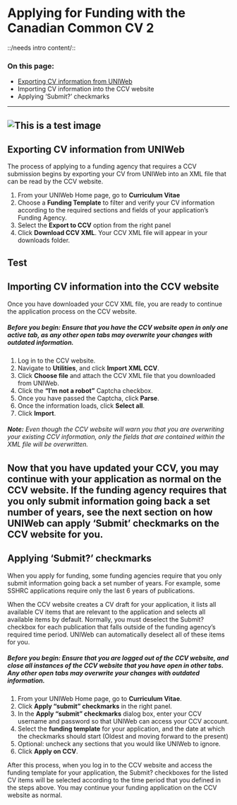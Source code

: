 # Applying for Funding with the Canadian Common CV 2
 ::/needs intro content/::

### On this page:
- [Exporting CV information from UNIWeb][1]
- Importing CV information into the CCV website
- Applying ‘Submit?’ checkmarks
---- 
![This is a test image][image-1]
---- 
## Exporting CV information from UNIWeb
The process of applying to a funding agency that requires a CCV submission begins by exporting your CV from UNIWeb into an XML file that can be read by the CCV website. 

1. From your UNIWeb Home page, go to **Curriculum Vitae**
2. Choose a **Funding Template** to filter and verify your CV information according to the required sections and fields of your application’s Funding Agency.
3. Select the **Export to CCV** option from the right panel
4. Click **Download CCV XML**. Your CCV XML file will appear in your downloads folder.

Test
---- 
## Importing CV information into the CCV website
Once you have downloaded your CCV XML file, you are ready to continue the application process on the CCV website.

##### **Before you begin:** Ensure that you have the CCV website open in only one active tab, as any other open tabs may overwrite your changes with outdated information.

1. Log in to the CCV website.
2. Navigate to **Utilities**, and click **Import XML CCV**. 
3. Click **Choose file** and attach the CCV XML file that you downloaded from UNIWeb.
4. Click the **“I’m not a robot”** Captcha checkbox.
5. Once you have passed the Captcha, click **Parse**.
6. Once the information loads, click **Select all**.
7. Click **Import**.

###### **Note:** Even though the CCV website will warn you that you are overwriting your existing CCV information, only the fields that are contained within the XML file will be overwritten.

Now that you have updated your CCV, you may continue with your application as normal on the CCV website. If the funding agency requires that you only submit information going back a set number of years, see the next section on how UNIWeb can apply ‘Submit’ checkmarks on the CCV website for you. 
---- 
## Applying ‘Submit?’ checkmarks
When you apply for funding, some funding agencies require that you only submit information going back a set number of years. For example, some SSHRC applications require only the last 6 years of publications. 

When the CCV website creates a CV draft for your application, it lists all available CV items that are relevant to the application and selects all available items by default. Normally, you must deselect the Submit? checkbox for each publication that falls outside of the funding agency’s required time period. UNIWeb can automatically deselect all of these items for you.

##### **Before you begin:** Ensure that you are logged out of the CCV website, and close all instances of the CCV website that you have open in other tabs. Any other open tabs may overwrite your changes with outdated information.

1. From your UNIWeb Home page, go to **Curriculum Vitae**.
2. Click **Apply “submit” checkmarks** in the right panel.
3. In the **Apply “submit” checkmarks** dialog box, enter your CCV username and password so that UNIWeb can access your CCV account.
4. Select the **funding template** for your application, and the date at which the checkmarks should start (Oldest and moving forward to the present)
5. Optional: uncheck any sections that you would like UNIWeb to ignore.
6. Click **Apply on CCV**.

After this process, when you log in to the CCV website and access the funding template for your application, the Submit? checkboxes for the listed CV items will be selected according to the time period that you defined in the steps above. You may continue your funding application on the CCV website as normal.

[1]:	##exporting-cv-information-from-uniweb

[image-1]:	https://policomm-commpoli.gccollab.ca/conference2018/assets/images/conf-logo-v2.png "Test image"
